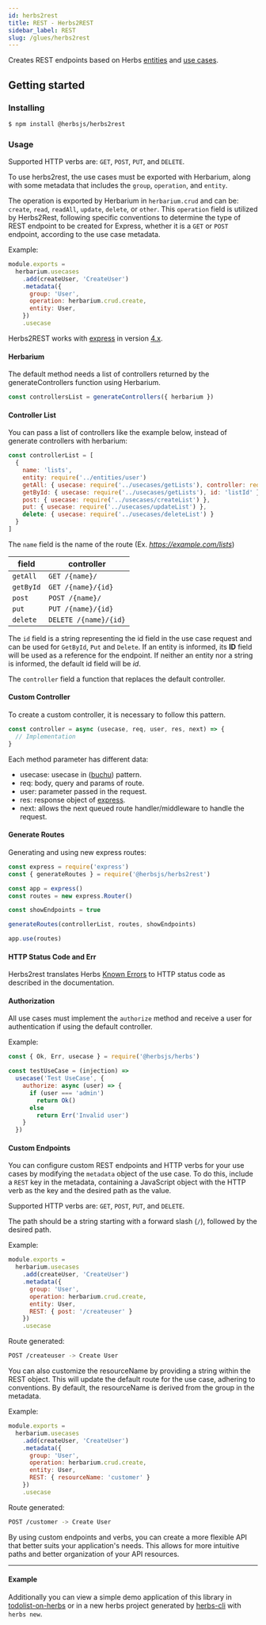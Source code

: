 ```yaml
---
id: herbs2rest
title: REST - Herbs2REST
sidebar_label: REST
slug: /glues/herbs2rest
---
```


Creates REST endpoints based on Herbs [entities](/docs/entity/getting-started) and [use cases](/docs/usecase/getting-started).


## Getting started
### Installing
```bash
$ npm install @herbsjs/herbs2rest
```
### Usage
Supported HTTP verbs are: `GET`, `POST`, `PUT`, and `DELETE`.

To use herbs2rest, the use cases must be exported with Herbarium, along with some metadata that includes the `group`, `operation`, and `entity`.

The operation is exported by Herbarium in `herbarium.crud` and can be: `create`, `read`, `readAll`, `update`, `delete`, or `other`. This `operation` field is utilized by Herbs2Rest, following specific conventions to determine the type of REST endpoint to be created for Express, whether it is a `GET` or `POST` endpoint, according to the use case metadata.

Example:

```javascript
module.exports = 
  herbarium.usecases
    .add(createUser, 'CreateUser')
    .metadata({
      group: 'User',
      operation: herbarium.crud.create,
      entity: User,
    }) 
    .usecase
```

Herbs2REST works with [express](https://expressjs.com/) in version [4.x](https://expressjs.com/en/4x/api.html).

#### Herbarium

The default method needs a list of controllers returned by the generateControllers function using Herbarium.

```javascript
const controllersList = generateControllers({ herbarium })
```

#### Controller List

You can pass a list of controllers like the example below, instead of generate controllers with herbarium:

```javascript
const controllerList = [
  {
    name: 'lists',
    entity: require('../entities/user')
    getAll: { usecase: require('../usecases/getLists'), controller: require('../controller') },
    getById: { usecase: require('../usecases/getLists'), id: 'listId' },
    post: { usecase: require('../usecases/createList') },
    put: { usecase: require('../usecases/updateList') },
    delete: { usecase: require('../usecases/deleteList') }
  }
]
```

The `name` field is the name of the route (Ex. *https://example.com/lists*)

| field     | controller            |
| --------- | --------------------- |
| `getAll`  | `GET /{name}/`        |
| `getById` | `GET /{name}/{id}`    |
| `post`    | `POST /{name}/`       |
| `put`     | `PUT /{name}/{id}`    |
| `delete`  | `DELETE /{name}/{id}` |

The `id` field is a string representing the id field in the use case request and can be used for `GetById`, `Put` and `Delete`. If an entity is informed, its **ID** field will be used as a reference for the endpoint. If neither an entity nor a string is informed, the default id field will be *id*.

The `controller` field a function that replaces the default controller.

#### Custom Controller

To create a custom controller, it is necessary to follow this pattern.

```javascript
const controller = async (usecase, req, user, res, next) => {
  // Implementation
}
```

Each method parameter has different data:

- usecase: usecase in ([buchu](https://github.com/herbsjs/buchu)) pattern.
- req: body, query and params of route.
- user: parameter passed in the request.
- res: response object of [express](https://expressjs.com/).
- next: allows the next queued route handler/middleware to handle the request.

#### Generate Routes

Generating and using new express routes:

```javascript
const express = require('express')
const { generateRoutes } = require('@herbsjs/herbs2rest')

const app = express()
const routes = new express.Router()

const showEndpoints = true

generateRoutes(controllerList, routes, showEndpoints)

app.use(routes)
```

#### HTTP Status Code and Err

Herbs2rest translates Herbs [Known Errors​](/docs/usecase/result#known-errors) to HTTP status code as described in the documentation.

#### Authorization

All use cases must implement the `authorize` method and receive a user for authentication if using the default controller.

Example:

```javascript
const { Ok, Err, usecase } = require('@herbsjs/herbs')

const testUseCase = (injection) =>
  usecase('Test UseCase', {
    authorize: async (user) => {
      if (user === 'admin')
        return Ok()
      else
        return Err('Invalid user')
    }
  })
```

#### Custom Endpoints

You can configure custom REST endpoints and HTTP verbs for your use cases by modifying the `metadata` object of the use case. To do this, include a `REST` key in the metadata, containing a JavaScript object with the HTTP verb as the key and the desired path as the value.

Supported HTTP verbs are: `GET`, `POST`, `PUT`, and `DELETE`.

The path should be a string starting with a forward slash (`/`), followed by the desired path.

Example:

```javascript
module.exports = 
  herbarium.usecases
    .add(createUser, 'CreateUser')
    .metadata({
      group: 'User',
      operation: herbarium.crud.create,
      entity: User,
      REST: { post: '/createuser' }
    }) 
    .usecase
```

Route generated:
```bash
POST /createuser -> Create User
```

You can also customize the resourceName by providing a string within the REST object. This will update the default route for the use case, adhering to conventions. By default, the resourceName is derived from the group in the metadata.

Example:

```javascript
module.exports = 
  herbarium.usecases
    .add(createUser, 'CreateUser')
    .metadata({
      group: 'User',
      operation: herbarium.crud.create,
      entity: User,
      REST: { resourceName: 'customer' }
    })
    .usecase
```

Route generated:
```bash
POST /customer -> Create User
```

By using custom endpoints and verbs, you can create a more flexible API that better suits your application's needs. This allows for more intuitive paths and better organization of your API resources.

---

#### Example

Additionally you can view a simple demo application of this library in [todolist-on-herbs](https://github.com/herbsjs/todolist-on-herbs) or in a new herbs project generated by [herbs-cli](https://github.com/herbsjs/herbs-cli) with `herbs new`.
